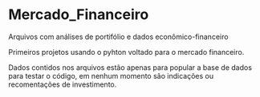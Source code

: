 # Mercado_Financeiro
<p>Arquivos com análises de portifólio e dados econômico-financeiro</p>
<p>Primeiros projetos usando o pyhton voltado para o mercado financeiro.</p>
<p><n>Dados contidos nos arquivos estão apenas para popular a base de dados para testar o código, em nenhum momento são indicações ou recomentações de investimento.</n></p>
